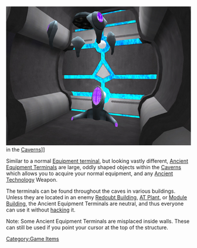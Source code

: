 ![](images/AncientEquipmentTerminal.jpg "fig:AncientEquipmentTerminal.jpg") in
the [Caverns](Caverns.md)\]\]

Similar to a normal [Equipment terminal](Equipment_Terminal.md),
but looking vastly different, [Ancient Equipment
Terminals](Ancient_Equipment_Terminal.md) are large, oddly
shaped objects within the [Caverns](Core_Combat.md) which allows
you to acquire your normal equipment, and any [Ancient
Technology](Ancient_Technology.md) Weapon.

The terminals can be found throughout the caves in various buildings.
Unless they are located in an enemy [Redoubt
Building](Redoubt_Building.md), [AT Plant](AT_Plant.md),
or [Module Building](Module_Building.md), the Ancient Equipment
Terminals are neutral, and thus everyone can use it without
[hacking](Hack.md) it.

Note: Some Ancient Equipment Terminals are misplaced inside walls. These
can still be used if you point your cursor at the top of the structure.

[Category:Game Items](Category:Game_Items.md)
